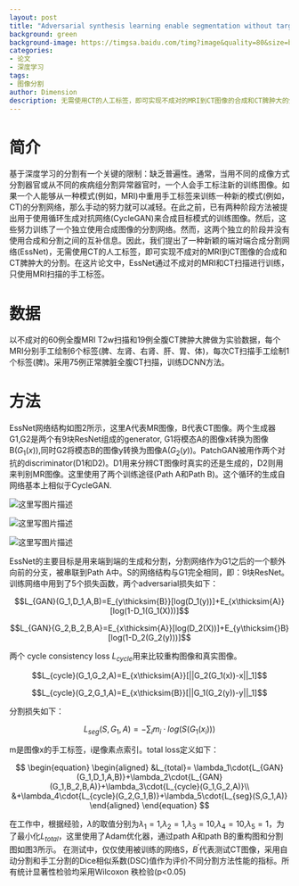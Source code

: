 ```yaml
---
layout: post
title: "Adversarial synthesis learning enable segmentation without target modality ground truth"
background: green
background-image: https://timgsa.baidu.com/timg?image&quality=80&size=b9999_10000&sec=1535557944784&di=944fc47ad1afd3552c6d117ea37e5fdc&imgtype=0&src=http%3A%2F%2Fattimg.dospy.com%2Fimg%2Fday_121031%2F20121031_80c2817861d48198af2dRy888Dz8Fr8E.png
categories: 
- 论文
- 深度学习
tags: 
- 图像分割
author: Dimension
description: 无需使用CT的人工标签，即可实现不成对的MRI到CT图像的合成和CT脾肿大的分割
---
```


# 简介
基于深度学习的分割有一个关键的限制：缺乏普遍性。通常，当用不同的成像方式分割器官或从不同的疾病组分割异常器官时，一个人会手工标注新的训练图像。如果一个人能够从一种模式(例如，MRI)中重用手工标签来训练一种新的模式(例如，CT)的分割网络，那么手动的努力就可以减轻。在此之前，已有两种阶段方法被提出用于使用循环生成对抗网络(CycleGAN)来合成目标模式的训练图像。然后，这些努力训练了一个独立使用合成图像的分割网络。然而，这两个独立的阶段并没有使用合成和分割之间的互补信息。因此，我们提出了一种新颖的端对端合成分割网络(EssNet)，无需使用CT的人工标签，即可实现不成对的MRI到CT图像的合成和CT脾肿大的分割。在这片论文中，EssNet通过不成对的MRI和CT扫描进行训练，只使用MRI扫描的手工标签。
# 数据
以不成对的60例全腹MRI T2w扫描和19例全腹CT脾肿大脾做为实验数据，每个MRI分别手工绘制6个标签(脾、左肾、右肾、肝、胃、体)，每次CT扫描手工绘制1个标签(脾)。采用75例正常脾脏全腹CT扫描，训练DCNN方法。
# 方法
EssNet网络结构如图2所示，这里A代表MR图像，B代表CT图像。两个生成器G1,G2是两个有9块ResNet组成的generator, G1将模态A的图像x转换为图像B($G_1(x)$),同时G2将模态B的图像y转换为图像A($G_2(y)$)。PatchGAN被用作两个对抗的discriminator(D1和D2)。D1用来分辨CT图像时真实的还是生成的，D2则用来判别MR图像。这里使用了两个训练途径(Path A和Path B)。这个循环的生成自网络基本上相似于CycleGAN.

![这里写图片描述]({{site.baseurl}}/assets/images/2018-8-27/5.png)

![这里写图片描述]({{site.baseurl}}/assets/images/2018-8-27/6.png)

![这里写图片描述]({{site.baseurl}}/assets/images/2018-8-27/7.png)

EssNet的主要目标是用来端到端的生成和分割，分割网络作为G1之后的一个额外向前的分支，被串联到Path A中。S的网络结构与G1完全相同，即：9块ResNet。
训练网络中用到了5个损失函数，两个adversarial损失如下：

$$L_{GAN}(G_1,D_1,A,B)=E_{y\thicksim{B}}[log(D_1(y))]+E_{x\thicksim{A}}[log(1-D_1(G_1(X)))]$$

$$L_{GAN}{G_2,B_2,B,A}=E_{x\thicksim{A}}[log(D_2(X))]+E_{y\thicksim{}B}[log(1-D_2(G_2(y)))]$$

两个 cycle consistency loss $L_{cycle}$用来比较重构图像和真实图像。

$$L_{cycle}(G_1,G_2,A)=E_{x\thicksim{A}}[||G_2(G_1(x))-x||_1]$$

$$L_{cycle}(G_2,G_1,A)=E_{x\thicksim{B}}[||G_1(G_2(y))-y||_1]$$

分割损失如下：

$$L_{seg}(S,G_1,A)=-\sum{_i}m_i\cdot{log(S(G_1(x_i)))}$$

m是图像x的手工标签，i是像素点索引。total loss定义如下：

$$
\begin{equation}
\begin{aligned}
&L_{total}= \lambda_1\cdot{L_{GAN}(G_1,D_1,A,B)}+\lambda_2\cdot{L_{GAN}(G_1,B_2,B,A)}+\lambda_3\cdot{L_{cycle}(G_1,G_2,A)}\\
&+\lambda_4\cdot{L_{cycle}(G_2,G_1,B)}+\lambda_5\cdot{L_{seg}(S,G_1,A)}
\end{aligned}
\end{equation} 
$$

在工作中，根据经验，$\lambda$的取值分别为$\lambda_1=1$,$\lambda_2=1$,$\lambda_3=10$,$\lambda_4=10$,$\lambda_5=1$，为了最小化$L_{total}$，这里使用了Adam优化器，通过path A和path B的重构图和分割图如图3所示。
在测试中，仅仅使用被训练的网络S，$B^{'}$代表测试CT图像，采用自动分割和手工分割的Dice相似系数(DSC)值作为评价不同分割方法性能的指标。所有统计显著性检验均采用Wilcoxon 秩检验(p<0.05)

